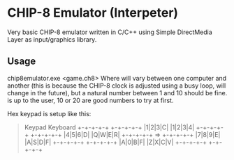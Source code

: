 # CHIP-8 Emulator (Interpeter)

Very basic CHIP-8 emulator written in C/C++ using Simple DirectMedia Layer as input/graphics library.

## Usage
chip8emulator.exe <game.ch8> <delayValue> <scale>
Where <delayValue> will vary between one computer and another (this is because the CHIP-8 clock is adjusted using a busy loop, will change in the future), 
but a natural number between 1 and 10 should be fine.
<scale> is up to the user, 10 or 20 are good numbers to try at first.

Hex keypad is setup like this:

>Keypad Keyboard
>+-+-+-+-+ +-+-+-+-+
>|1|2|3|C| |1|2|3|4|
>+-+-+-+-+ +-+-+-+-+
>|4|5|6|D| |Q|W|E|R|
>+-+-+-+-+ => +-+-+-+-+
>|7|8|9|E| |A|S|D|F|
>+-+-+-+-+ +-+-+-+-+
>|A|0|B|F| |Z|X|C|V|
>+-+-+-+-+ +-+-+-+-+

